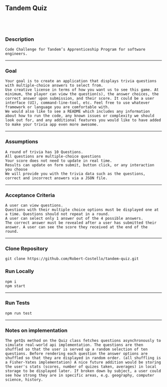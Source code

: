 ## Tandem Quiz

## </br>

### Description

    Code Challenge for Tandem’s Apprenticeship Program for software engineers.

---

### Goal

    Your goal is to create an application that displays trivia questions with multiple-choice answers to select from.
    Use creative license in terms of how you want us to see this game. At minimum, the player can view the question(s), the answer choices, the correct answer upon submission, and their score. It could be a user interface (UI), command-line-tool, etc. Feel free to use whatever framework or language you are comfortable with.
    We would also like to see a README which includes any information about how to run the code, any known issues or complexity we should look out for, and any additional features you would like to have added to make your trivia app even more awesome.

---

### Assumptions

    A round of trivia has 10 Questions.
    All questions are multiple-choice questions
    Your score does not need to update in real time.
    Results can update on form submit, button click, or any interaction you choose
    We will provide you with the trivia data such as the questions, correct and incorrect answers via a JSON file.

---

### Acceptance Criteria

    A user can view questions.
    Questions with their multiple choice options must be displayed one at a time. Questions should not repeat in a round.
    A user can select only 1 answer out of the 4 possible answers.
    The correct answer must be revealed after a user has submitted their answer. A user can see the score they received at the end of the round.

---

### Clone Repository

    git clone https://github.com/Robert-Costello/tandem-quiz.git

### Run Locally

    npm i
    npm start

---

### Run Tests

    npm run test

---

### Notes on implementation

    The getQs method on the Quiz class fetches questions asynchronously to simulate real-world api implementation. The questions are then shuffled so that the user is served up a random selection of ten questions. Before rendering each question the answer options are shuffled so that they are displayed in random order. (all shuffling is a Fisher-Yates implementation) A nice future addition would be storing the user's stats (scores, number of quizes taken, averages) in local storage to be displayed later. If broken down by subject, a user could see how strong they are in specific areas, e.g. geography, computer science, history.
